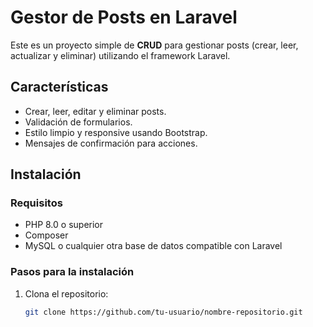 # Gestor de Posts en Laravel

Este es un proyecto simple de **CRUD** para gestionar posts (crear, leer, actualizar y eliminar) utilizando el framework Laravel.

## Características

- Crear, leer, editar y eliminar posts.
- Validación de formularios.
- Estilo limpio y responsive usando Bootstrap.
- Mensajes de confirmación para acciones.

## Instalación

### Requisitos
- PHP 8.0 o superior
- Composer
- MySQL o cualquier otra base de datos compatible con Laravel

### Pasos para la instalación

1. Clona el repositorio:

   ```bash
   git clone https://github.com/tu-usuario/nombre-repositorio.git
